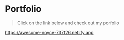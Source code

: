 # Portfolio

> Click on the link below and check out my porfolio 

https://awesome-noyce-737f26.netlify.app
